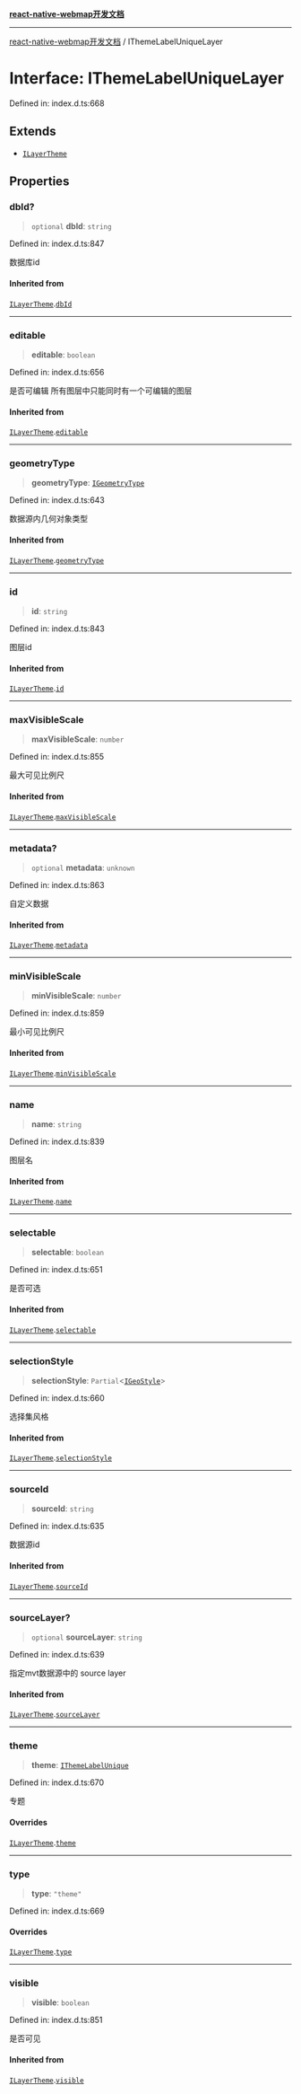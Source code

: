 [**react-native-webmap开发文档**](../README.md)

***

[react-native-webmap开发文档](../globals.md) / IThemeLabelUniqueLayer

# Interface: IThemeLabelUniqueLayer

Defined in: index.d.ts:668

## Extends

- [`ILayerTheme`](ILayerTheme.md)

## Properties

### dbId?

> `optional` **dbId**: `string`

Defined in: index.d.ts:847

数据库id

#### Inherited from

[`ILayerTheme`](ILayerTheme.md).[`dbId`](ILayerTheme.md#dbid)

***

### editable

> **editable**: `boolean`

Defined in: index.d.ts:656

是否可编辑
所有图层中只能同时有一个可编辑的图层

#### Inherited from

[`ILayerTheme`](ILayerTheme.md).[`editable`](ILayerTheme.md#editable)

***

### geometryType

> **geometryType**: [`IGeometryType`](../type-aliases/IGeometryType.md)

Defined in: index.d.ts:643

数据源内几何对象类型

#### Inherited from

[`ILayerTheme`](ILayerTheme.md).[`geometryType`](ILayerTheme.md#geometrytype)

***

### id

> **id**: `string`

Defined in: index.d.ts:843

图层id

#### Inherited from

[`ILayerTheme`](ILayerTheme.md).[`id`](ILayerTheme.md#id)

***

### maxVisibleScale

> **maxVisibleScale**: `number`

Defined in: index.d.ts:855

最大可见比例尺

#### Inherited from

[`ILayerTheme`](ILayerTheme.md).[`maxVisibleScale`](ILayerTheme.md#maxvisiblescale)

***

### metadata?

> `optional` **metadata**: `unknown`

Defined in: index.d.ts:863

自定义数据

#### Inherited from

[`ILayerTheme`](ILayerTheme.md).[`metadata`](ILayerTheme.md#metadata)

***

### minVisibleScale

> **minVisibleScale**: `number`

Defined in: index.d.ts:859

最小可见比例尺

#### Inherited from

[`ILayerTheme`](ILayerTheme.md).[`minVisibleScale`](ILayerTheme.md#minvisiblescale)

***

### name

> **name**: `string`

Defined in: index.d.ts:839

图层名

#### Inherited from

[`ILayerTheme`](ILayerTheme.md).[`name`](ILayerTheme.md#name)

***

### selectable

> **selectable**: `boolean`

Defined in: index.d.ts:651

是否可选

#### Inherited from

[`ILayerTheme`](ILayerTheme.md).[`selectable`](ILayerTheme.md#selectable)

***

### selectionStyle

> **selectionStyle**: `Partial`\<[`IGeoStyle`](../type-aliases/IGeoStyle.md)\>

Defined in: index.d.ts:660

选择集风格

#### Inherited from

[`ILayerTheme`](ILayerTheme.md).[`selectionStyle`](ILayerTheme.md#selectionstyle)

***

### sourceId

> **sourceId**: `string`

Defined in: index.d.ts:635

数据源id

#### Inherited from

[`ILayerTheme`](ILayerTheme.md).[`sourceId`](ILayerTheme.md#sourceid)

***

### sourceLayer?

> `optional` **sourceLayer**: `string`

Defined in: index.d.ts:639

指定mvt数据源中的 source layer

#### Inherited from

[`ILayerTheme`](ILayerTheme.md).[`sourceLayer`](ILayerTheme.md#sourcelayer)

***

### theme

> **theme**: [`IThemeLabelUnique`](IThemeLabelUnique.md)

Defined in: index.d.ts:670

专题

#### Overrides

[`ILayerTheme`](ILayerTheme.md).[`theme`](ILayerTheme.md#theme)

***

### type

> **type**: `"theme"`

Defined in: index.d.ts:669

#### Overrides

[`ILayerTheme`](ILayerTheme.md).[`type`](ILayerTheme.md#type)

***

### visible

> **visible**: `boolean`

Defined in: index.d.ts:851

是否可见

#### Inherited from

[`ILayerTheme`](ILayerTheme.md).[`visible`](ILayerTheme.md#visible)
